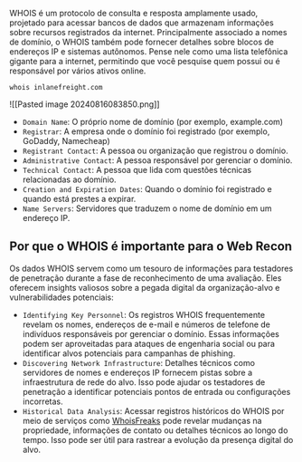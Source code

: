 WHOIS é um protocolo de consulta e resposta amplamente usado, projetado para acessar bancos de dados que armazenam informações sobre recursos registrados da internet. Principalmente associado a nomes de domínio, o WHOIS também pode fornecer detalhes sobre blocos de endereços IP e sistemas autônomos. Pense nele como uma lista telefônica gigante para a internet, permitindo que você pesquise quem possui ou é responsável por vários ativos online.

```shell-session
whois inlanefreight.com
```
![[Pasted image 20240816083850.png]]

- `Domain Name`: O próprio nome de domínio (por exemplo, example.com)
- `Registrar`: A empresa onde o domínio foi registrado (por exemplo, GoDaddy, Namecheap)
- `Registrant Contact`: A pessoa ou organização que registrou o domínio.
- `Administrative Contact`: A pessoa responsável por gerenciar o domínio.
- `Technical Contact`: A pessoa que lida com questões técnicas relacionadas ao domínio.
- `Creation and Expiration Dates`: Quando o domínio foi registrado e quando está prestes a expirar.
- `Name Servers`: Servidores que traduzem o nome de domínio em um endereço IP.

## Por que o WHOIS é importante para o Web Recon

Os dados WHOIS servem como um tesouro de informações para testadores de penetração durante a fase de reconhecimento de uma avaliação. Eles oferecem insights valiosos sobre a pegada digital da organização-alvo e vulnerabilidades potenciais:

- `Identifying Key Personnel`: Os registros WHOIS frequentemente revelam os nomes, endereços de e-mail e números de telefone de indivíduos responsáveis ​​por gerenciar o domínio. Essas informações podem ser aproveitadas para ataques de engenharia social ou para identificar alvos potenciais para campanhas de phishing.
- `Discovering Network Infrastructure`: Detalhes técnicos como servidores de nomes e endereços IP fornecem pistas sobre a infraestrutura de rede do alvo. Isso pode ajudar os testadores de penetração a identificar potenciais pontos de entrada ou configurações incorretas.
- `Historical Data Analysis`: Acessar registros históricos do WHOIS por meio de serviços como [WhoisFreaks](https://whoisfreaks.com/) pode revelar mudanças na propriedade, informações de contato ou detalhes técnicos ao longo do tempo. Isso pode ser útil para rastrear a evolução da presença digital do alvo.



































